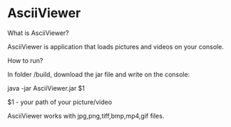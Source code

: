 AsciiViewer
===========

What is AsciiViewer?

AsciiViewer is application that loads pictures and videos on your console.



How to run?

In folder /build, download the jar file and write on the console:

java -jar AsciiViewer.jar $1

$1 - your path of your picture/video




AsciiViewer works with jpg,png,tiff,bmp,mp4,gif files.
